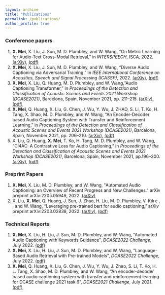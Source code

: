 ```yaml
---
layout: archive
title: "Publications"
permalink: /publications/
author_profile: true
---
```


### Conference papers
1. **X. Mei**, X. Liu, J. Sun, M. D. Plumbley, and W. Wang, “On Metric Learning for Audio-Text Cross-Modal Retrieval,” in *INTERSPEECH*, ISCA, 2022. [(arXiv)](https://arxiv.org/abs/2203.15537), [(pdf)](/files/Text_Audio_Retrieval_for_INTERSPEECH_2022.pdf) 
2. **X. Mei**, X. Liu, J. Sun, M. D. Plumbley, and W. Wang, “Diverse Audio Captioning via Adversarial Training,” in *IEEE International
Conference on Acoustics, Speech and Signal Processing (ICASSP)*, 2022. [(arXiv)](https://arxiv.org/abs/2110.06691v2),  [(pdf)](/files/diverse_audio_captioning.pdf)
3. **X. Mei**, X. Liu, Q. Huang, M. D. Plumbley, and W. Wang,“Audio Captioning Transformer,” in *Proceedings of the Detection and Classification of Acoustic Scenes  and Events 2021 Workshop (DCASE2021)*, Barcelona, Spain, November 2021, pp. 211–215. [(arXiv)](https://arxiv.org/abs/2107.09817), [(pdf)](/files/audio_captioning_transformer.pdf)
4. **X. Mei**, Q. Huang, X. Liu, G. Chen, J. Wu, Y. Wu, J. ZHAO, S. Li, T. Ko, H. Tang, X. Shao, M. D. Plumbley, and W. Wang, “An Encoder-Decoder based Audio Captioning System with Transfer and Reinforcement Learning,” in *Proceedings of the Detection and Classification of Acoustic Scenes and Events 2021 Workshop  (DCASE2021)*, Barcelona, Spain, November 2021, pp. 206–210. [(arXiv)](https://arxiv.org/abs/2108.02752), [(pdf)](/files/audio_captioning_with_transfer_and_reinforcement_learning.pdf)
5. X. Liu, Q. Huang, **X. Mei**, T. Ko, H. Tang, M. D. Plumbley, and W. Wang, “Cl4AC: A Contrastive Loss for Audio Captioning,” in *Proceedings of the Detection and Classification of Acoustic Scenes and Events 2021 Workshop (DCASE2021)*, Barcelona, Spain, November 2021, pp.196–200. [(arXiv)](https://arxiv.org/abs/2107.09990), [(pdf)](/files/CL4AC-A_CONTRASTIVE_LOSS_FOR_AUDIO_CAPTIONING.pdf)


### Preprint Papers
1. **X. Mei**, X. Liu, M. D. Plumbley, and W. Wang, "Automated Audio Captioning: an Overview of Recent Progress and New Challenges." arXiv preprint arXiv:2205.05949, 2022. [(arXiv)](https://arxiv.org/abs/2205.05949)
1. X. Liu, **X. Mei**, Q. Huang, J. Sun, J. Zhao, H. Liu, M. D. Plumbley, V. Kılı c ̧ , and W. Wang, “Leveraging pre-trained bert for audio captioning,” arXiv preprint arXiv:2203.02838, 2022. [(arXiv)](https://arxiv.org/abs/2203.02838), [(pdf)](/files/ac_bert.pdf) 

### Technical Reports
1. **X. Mei**, X. Liu, H. Liu, J. Sun, M. D. Plumbley, and W. Wang, "Automated Audio Captioning with Keywords Guidance", *DCASE2022 Challenge*, July 2022. [(pdf)](/files/DCASE2022_Mei_117_t6a.pdf)
2. **X. Mei**, X. Liu, H. Liu, J. Sun, M. D. Plumbley, and W. Wang, "Language-Based Audio Retrieval with Pre-trained Models", *DCASE2022 Challenge*, July 2022. [(pdf)](/files/DCASE2022_Mei_118_t6b.pdf)
3. **X. Mei**, Q. Huang, X. Liu, G. Chen, J. Wu, Y. Wu, J. Zhao, S. Li, T. Ko, H. L. Tang, X. Shao, M. D. Plumbley, and W. Wang, “An encoder-decoder based audio captioning system with transfer and reinforcement learning for DCASE challenge 2021 task 6”, *DCASE2021 Challenge*, July 2021. [(pdf)](/files/2021_DCASE_Task6_audio_captioning.pdf)
